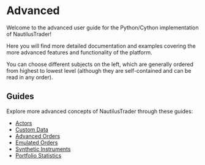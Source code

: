 # Advanced

Welcome to the advanced user guide for the Python/Cython implementation of NautilusTrader!

Here you will find more detailed documentation and examples covering the more advanced
features and functionality of the platform.

You can choose different subjects on the left, which are generally ordered from
highest to lowest level (although they are self-contained and can be read in any order).

## Guides

Explore more advanced concepts of NautilusTrader through these guides:

- [Actors](actors.md)
- [Custom Data](custom_data.md)
- [Advanced Orders](advanced_orders.md)
- [Emulated Orders](emulated_orders.md)
- [Synthetic Instruments](synthetic_instruments.md)
- [Portfolio Statistics](portfolio_statistics.md)
